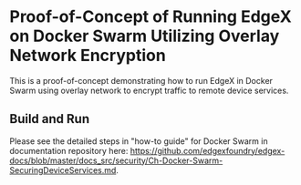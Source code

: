 # Proof-of-Concept of Running EdgeX on Docker Swarm Utilizing Overlay Network Encryption

This is a proof-of-concept demonstrating how to run EdgeX in Docker Swarm using overlay network to encrypt traffic to remote device services.

## Build and Run

Please see the detailed steps in "how-to guide" for Docker Swarm in documentation repository here: <https://github.com/edgexfoundry/edgex-docs/blob/master/docs_src/security/Ch-Docker-Swarm-SecuringDeviceServices.md>.
